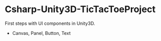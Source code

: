 # Csharp-Unity3D-TicTacToeProject
First steps with UI components in Unity3D.

- Canvas, Panel, Button, Text
